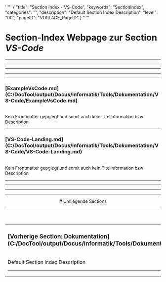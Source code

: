 '''''
{
"title": "Section Index - VS-Code",
"keywords": "SectionIndex",
"categories": "",
"description": "Default Section Index Description",
"level": "00",
"pageID": "VORLAGE_PageID"
}
'''''


<h1>Section-Index Webpage zur Section <i>VS-Code</i></h1>

<hr><hr><hr><hr><hr>


<h3>[ExampleVsCode.md](C:/DocTool/output/Docus/Informatik/Tools/Dokumentation/VS-Code/ExampleVsCode.md)</h3><br>Kein Frontmatter gepglegt und somit auch kein Titelinformation bzw Description<hr>


<h3>[VS-Code-Landing.md](C:/DocTool/output/Docus/Informatik/Tools/Dokumentation/VS-Code/VS-Code-Landing.md)</h3><br>Kein Frontmatter gepglegt und somit auch kein Titelinformation bzw Description<hr><center><hr><hr><hr> # Umliegende Sections
 </h2><br><table><thead> <tr> <th><center>Vorgelagerte Section</center></th> <th><center>Nachgelagerte Section</center></th></tr></thead><tbody><tr><td><h3>[Vorherige Section: Dokumentation](C:/DocTool/output/Docus/Informatik/Tools/Dokumentation/SectionIndex_DocTooloutputDocusInformatikToolsDokumentation.html)</h3><br>Default Section Index Description<hr></td><td><h3>noch gabs keine Zuordnung<hr></td></tr></tbody></table>